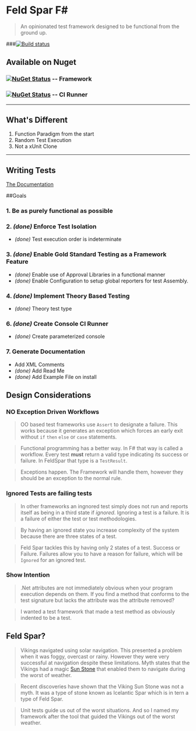 **Feld Spar F#**
=========
> An opinionated test framework designed to be functional from the ground up.

###[![Build status](https://ci.appveyor.com/api/projects/status/b5xo1bn8nxr7h06q?svg=true)](https://ci.appveyor.com/project/jason-kerney/feldspar)

## Available on Nuget

### [![NuGet Status](http://img.shields.io/nuget/v/FeldSparFramework.svg?style=flat)](https://www.nuget.org/packages/FeldSparFramework/) -- Framework
### [![NuGet Status](http://img.shields.io/nuget/v/FeldSpar.ContinuousIntegration.svg?style=flat)](https://www.nuget.org/packages/FeldSpar.ContinuousIntegration/) -- CI Runner

-----------------
## What's Different

1. Function Paradigm from the start
2. Random Test Execution
3. Not a xUnit Clone

----------------- 
## Writing Tests
[The Documentation](https://github.com/jason-kerney/FeldSpar/wiki)

##Goals
### 1. Be as purely functional as possible
### 2. _(done)_ Enforce Test Isolation
* _(done)_ Test execution order is indeterminate

### 3. _(done)_ Enable Gold Standard Testing as a Framework Feature
* _(done)_ Enable use of Approval Libraries in a functional manner
* _(done)_ Enable Configuration to setup global reporters for test Assembly.

### 4. _(done)_ Implement Theory Based Testing
* _(done)_ Theory test type

### 6. _(done)_ Create Console CI Runner
* _(done)_ Create parameterized console

### 7. Generate Documentation
* Add XML Comments
* _(done)_ Add Read Me
* _(done)_ Add Example File on install

## Design Considerations
### **NO** Exception Driven Workflows
> OO based test frameworks use `Assert` to designate a failure. This works because it generates an exception which forces an early exit without `if` `then` `else` or `case` statements.

> Functional programming has a better way. In F# that way is called a workflow. Every test **must** return a valid type indicating its success or failure. In FeldSpar that type is a `TestResult`.

> Exceptions happen. The Framework will handle them, however they should be an exception to the normal rule.

### Ignored Tests are failing tests
> In other frameworks an ingnored test simply does not run and reports itself as being in a third state if _ignored_. Ignoring a test is a failure. It is a failure of either the test or test methodologies.

> By having an ignored state you increase complexity of the system because there are three states of a test.

> Feld Spar tackles this by having only 2 states of a test. Success or Failure. Failures allow you to have a reason for failure, which will be `Ignored` for an ignored test.

### Show Intention
> .Net attributes are not immediately obvious when your program execution depends on them. If you find a method that conforms to the test signature but lacks the attribute was the attribute removed?

> I wanted a test framework that made a test method as obviously indented to be a test.

## Feld Spar?
> Vikings navigated using solar navigation. This presented a problem when it was foggy, overcast or rainy. However they were very successful at navigation despite these limitations. Myth states that the Vikings had a magic [Sun Stone](http://news.discovery.com/earth/rocks-fossils/viking-sunstone-shipwreck-130311.htm) that enabled them to navigate during the worst of weather.
  
> Recent discoveries have shown that the Viking Sun Stone was not a myth. It was a type of stone known as Icelantic Spar which is in tern a type of Feld Spar.
  
> Unit tests guide us out of the worst situations. And so I named my framework after the tool that guided the Vikings out of the worst weather.




